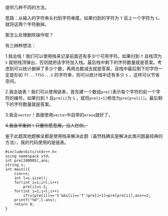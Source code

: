 提供几种不同的方法。

思路：从输入的字符串头扫到字符串尾，如果扫到的字符为 $\texttt{T}$ 且上一个字符为 $\texttt{S}$，就将这两个字符删掉。

那怎么处理删除操作呢？

有三~~四~~种想法：

1.我会栈！我们可以使用栈来记录前面还有多少个可用字符。如果扫到 $\texttt{T}$ 且栈顶为 $\texttt{S}$ 就把栈顶弹出，否则就把该字符加入栈。最后栈中剩下的字符数量就是答案。考虑到可以统计删掉了多少个数，再用总数减去就是答案，且栈中最后剩下的字符一定是形如 $\texttt{TT...TTSS...S}$ 的字符串，则可以统计栈中还有多少 $\texttt{S}$ ，这样可以节省空间。

2.我会链表！我们可以使用链表，首先建一个数组``pre[]``表示每个字符的前一个字符的编号。如果扫到 $\texttt{T}$ 且``pre[i]``为 $\texttt{S}$ ，就将``pre[i+1]``修改为``pre[pre[i]]``。最后剩下的字符数量就是答案。

3.我会``vector``！直接使用``vector``中自带的``erase``就好了。

~~4.我会平衡树！只要你愿意用，没人拦你。~~

鉴于此题其他题解全都是使用栈来解决此题（虽然栈确实是解决此类问题最经典的方法），我的代码使用的是链表。

```
#include<bits/stdc++.h>
using namespace std;
int pre[200005],ans;
string s;
int main(){
	cin>>s;
	int l=s.size();
	for(int i=1;i<l;i++)
		pre[i]=i-1;
	for(int i=1;i<l;i++)
		if(s[pre[i]]=='S'&&s[i]=='T')pre[i+1]=pre[pre[i]],ans+=2;
	printf("%d",l-ans);
	return 0;
}
```
